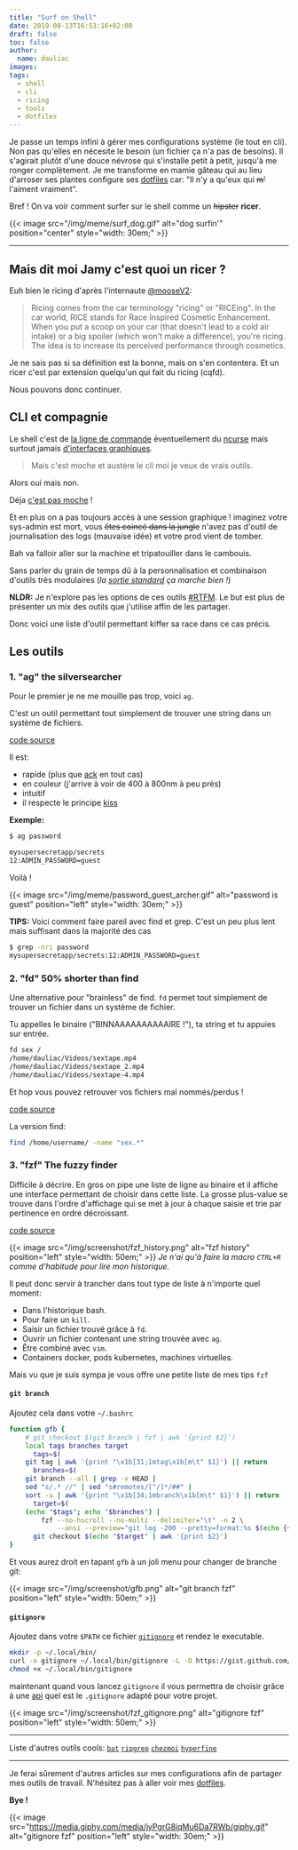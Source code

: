 ```yaml
---
title: "Surf on Shell"
date: 2019-08-13T16:53:16+02:00
draft: false
toc: false
author:
  name: dauliac
images:
tags:
  - shell
  - cli
  - ricing
  - tools
  - dotfiles
---
```


Je passe un temps infini à gérer mes configurations système (le tout en cli). Non pas qu'elles en nécesite le besoin (un fichier ça n'a pas de besoins).
Il s'agirait plutôt d'une douce névrose qui s'installe petit à petit, jusqu'à me ronger complètement. Je me transforme en mamie gâteau qui au lieu d'arroser ses plantes configure ses [dotfiles](https://github.com/Dauliac/dotfiles) car: "Il n'y a qu'eux qui ~~m'~~ l'aiment vraiment".

Bref ! On va voir comment surfer sur le shell comme un ~~hipster~~ **ricer**.

{{< image src="/img/meme/surf_dog.gif" alt="dog surfin'" position="center" style="width: 30em;" >}}


---

## Mais dit moi Jamy c'est quoi un ricer ?

Euh bien le ricing d'après l'internaute [@mooseV2](https://www.reddit.com/r/unixporn/comments/3iy3wd/stupid_question_what_is_ricing/):

> Ricing comes from the car terminology "ricing" or "RICEing".
> In the car world, RICE stands for Race Inspired Cosmetic Enhancement.
> When you put a scoop on your car (that doesn't lead to a cold air intake) or a big spoiler (which won't make a difference), you're ricing. The idea is to increase its perceived performance through cosmetics.

Je ne sais pas si sa définition est la bonne, mais on s'en contentera. Et un ricer c'est par extension quelqu'un qui fait du ricing (cqfd).

Nous pouvons donc continuer.

## CLI et compagnie

Le shell c'est de [la ligne de commande](https://en.wikipedia.org/wiki/Command-line_interface) éventuellement du [ncurse](https://en.wikipedia.org/wiki/Ncurses) mais surtout jamais [d'interfaces graphiques](https://en.wikipedia.org/wiki/Graphical_user_interface).

> Mais c'est moche et austère le cli moi je veux de vrais outils.

Alors oui mais non.

Déja [c'est pas moche](https://www.reddit.com/r/unixporn/search/?q=rice&restrict_sr=1) !

Et en plus on a pas toujours accès à une session graphique ! imaginez votre sys-admin est mort, vous ~~êtes coincé dans la jungle~~ n'avez pas d'outil de journalisation des logs (mauvaise idée) et votre prod vient de tomber.

Bah va falloir aller sur la machine et tripatouiller dans le cambouis.

Sans parler du grain de temps dû à la personnalisation et combinaison d'outils très modulaires (*la [sortie standard](https://fr.wikipedia.org/wiki/Flux_standard) ça marche bien !*)

**NLDR:** Je n'explore pas les options de ces outils [#RTFM](https://lmqt.fyi/?q=rtfm). Le but est plus de présenter un mix des outils que j'utilise affin de les partager.

Donc voici une liste d'outil permettant kiffer sa race dans ce cas précis.

## Les outils

### 1. "ag" the silversearcher
Pour le premier je ne me mouille pas trop, voici `ag`.

C'est un outil permettant tout simplement de trouver une string dans un système de fichiers.

[code source](https://github.com/ggreer/the_silver_searcher)

Il est:
- rapide (plus que [ack](https://github.com/beyondgrep/ack3/) en tout cas)
- en couleur (j'arrive à voir de 400 à 800nm à peu près)
- intuitif
- il respecte le principe [kiss](https://en.wikipedia.org/wiki/KISS_principle)

**Exemple:**
```bash
$ ag password

mysupersecretapp/secrets
12:ADMIN_PASSWORD=guest
```

Voilà !

{{< image src="/img/meme/password_guest_archer.gif" alt="password is guest" position="left" style="width: 30em;" >}}

**TIPS:** Voici comment faire pareil avec find et grep.
C'est un peu plus lent mais suffisant dans la majorité des cas
```bash
$ grep -nri password
mysupersecretapp/secrets:12:ADMIN_PASSWORD=guest
```

### 2. "fd" 50% shorter than find
Une alternative pour "brainless" de find.
`fd` permet tout simplement de trouver un fichier dans un système de fichier.

Tu appelles le binaire ("BINNAAAAAAAAAAIRE !"), ta string et tu appuies sur entrée.
```bash
fd sex /
/home/dauliac/Videos/sextape.mp4
/home/dauliac/Videos/sextape_2.mp4
/home/dauliac/Videos/sextape-4.mp4
```
Et hop vous pouvez retrouver vos fichiers mal nommés/perdus !

[code source](https://github.com/sharkdp/fd)

La version find:

```bash
find /home/username/ -name "sex.*"
```

### 3. "fzf" The fuzzy finder
Difficile à décrire. En gros on pipe une liste de ligne au binaire et il affiche une interface permettant de choisir dans cette liste.
La grosse plus-value se trouve dans l'ordre d'affichage qui se met à jour à chaque saisie et trie par pertinence en ordre décroissant.

[code source](https://github.com/junegunn/fzf)

{{< image src="/img/screenshot/fzf_history.png" alt="fzf history" position="left" style="width: 50em;" >}}
*Je n'ai qu'à faire la macro `CTRL+R` comme d'habitude pour lire mon historique.*

Il peut donc servir à trancher dans tout type de liste à n'importe quel moment:
- Dans l'historique bash.
- Pour faire un `kill`.
- Saisir un fichier trouvé grâce à `fd`.
- Ouvrir un fichier contenant une string trouvée avec `ag`.
- Être combiné avec `vim`.
- Containers docker, pods kubernetes, machines virtuelles.

Mais vu que je suis sympa je vous offre une petite liste de mes tips `fzf`

#### `git branch`
Ajoutez cela dans votre `~/.bashrc`
```bash
function gfb {
    # git checkout $(git branch | fzf | awk '{print $2}')
    local tags branches target
      tags=$(
    git tag | awk '{print "\x1b[31;1mtag\x1b[m\t" $1}') || return
      branches=$(
    git branch --all | grep -v HEAD |
    sed "s/.* //" | sed "s#remotes/[^/]*/##" |
    sort -u | awk '{print "\x1b[34;1mbranch\x1b[m\t" $1}') || return
      target=$(
    (echo "$tags"; echo "$branches") |
        fzf --no-hscroll --no-multi --delimiter="\t" -n 2 \
            --ansi --preview="git log -200 --pretty=format:%s $(echo {+2..} |  sed 's/$/../' )" ) || return
      git checkout $(echo "$target" | awk '{print $2}')
}
```
Et vous aurez droit en tapant `gfb` à un joli menu pour changer de branche git:

{{< image src="/img/screenshot/gfb.png" alt="git branch fzf" position="left" style="width: 50em;" >}}

#### `gitignore`
Ajoutez dans votre `$PATH` ce fichier [`gitignore`](https://gist.github.com/phha/cb4f4bb07519dc494609792fb918e167) et rendez le executable.

```bash
mkdir -p ~/.local/bin/
curl -o gitignore ~/.local/bin/gitignore -L -O https://gist.github.com/phha/cb4f4bb07519dc494609792fb918e167
chmod +x ~/.local/bin/gitignore
```

maintenant quand vous lancez `gitignore` il vous permettra de choisir grâce à une [api](https://www.gitignore.io/api/`) quel est le `.gitignore` adapté pour votre projet.

{{< image src="/img/screenshot/fzf_gitignore.png" alt="gitignore fzf" position="left" style="width: 50em;" >}}

---
Liste d'autres outils cools:
[`bat`](https://github.com/sharkdp/bat)
[`ripgrep`](https://github.com/BurntSushi/ripgrep)
[`chezmoi`](https://github.com/twpayne/chezmoi)
[`hyperfine`](https://github.com/sharkdp/hyperfine)

---

Je ferai sûrement d'autres articles sur mes configurations afin de partager mes outils de travail.
N'hésitez pas à aller voir mes [dotfiles](https://github.com/Dauliac/dotfiles).


**Bye !**

{{< image src="https://media.giphy.com/media/jyPgrG8iqMu6Da7RWb/giphy.gif" alt="gitignore fzf" position="left" style="width: 30em;" >}}
